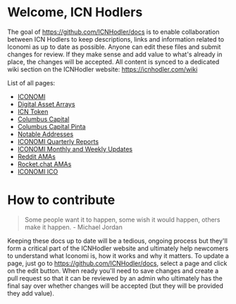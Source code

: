 # Welcome, ICN Hodlers
The goal of https://github.com/ICNHodler/docs is to enable collaboration between ICN Hodlers to keep descriptions, links and information related to Iconomi as up to date as possible. Anyone can edit these files and submit changes for review. If they make sense and add value to what's already in place, the changes will be accepted. All content is synced to a dedicated wiki section on the ICNHodler website: https://icnhodler.com/wiki

List of all pages:

- [ICONOMI](ICONOMI.md)
- [Digital Asset Arrays](Digital-Asset-Arrays.md)
- [ICN Token](ICN-token.md)
- [Columbus Capital](Columbus-Capital.md)
- [Columbus Capital Pinta](Columbus-Capital-Pinta.md)
- [Notable Addresses](Notable-Addresses.md)
- [ICONOMI Quarterly Reports](Quarterly-Reports.md)
- [ICONOMI Monthly and Weekly Updates](Weekly-Monthly-Updates.md)
- [Reddit AMAs](Reddit-AMAs.md)
- [Rocket.chat AMAs](RocketchatAMAArchive.md)
- [ICONOMI ICO](ICONOMI-ICO.md)

# How to contribute
> Some people want it to happen, some wish it would happen, others make it happen. - Michael Jordan

Keeping these docs up to date will be a tedious, ongoing process but they'll form a critical part of the ICNHodler website and ultimately help newcomers to understand what Iconomi is, how it works and why it matters. To update a page, just go to https://github.com/ICNHodler/docs, select a page and click on the edit button. When ready you'll need to save changes and create a pull request so that it can be reviewed by an admin who ultimately has the final say over whether changes will be accepted (but they will be provided they add value). 
